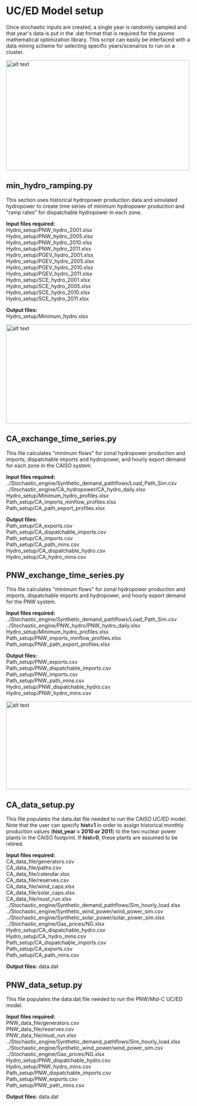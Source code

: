 # UC/ED Model setup
Once stochastic inputs are created, a single year is randomly sampled and that year's data is put in the .dat format that is required for the pyomo mathematical optimization library. This script can easily be interfaced with a data mining scheme for selecting specific years/scenarios to run on a cluster. 

<img src="https://github.com/romulus97/CAPOW/blob/master/Images/readme5.png" alt="alt text" width="500" height="300">

## min_hydro_ramping.py
This section uses historical hydropower production data and simulated hydropower to create time series of minimum hydropower production and "ramp rates" for dispatchable hydropower in each zone.

**Input files required:** <br/>
Hydro_setup/PNW_hydro_2001.xlsx <br/>
Hydro_setup/PNW_hydro_2005.xlsx <br/>
Hydro_setup/PNW_hydro_2010.xlsx <br/>
Hydro_setup/PNW_hydro_2011.xlsx <br/>
Hydro_setup/PGEV_hydro_2001.xlsx <br/>
Hydro_setup/PGEV_hydro_2005.xlsx <br/>
Hydro_setup/PGEV_hydro_2010.xlsx <br/>
Hydro_setup/PGEV_hydro_2011.xlsx <br/>
Hydro_setup/SCE_hydro_2001.xlsx <br/>
Hydro_setup/SCE_hydro_2005.xlsx <br/>
Hydro_setup/SCE_hydro_2010.xlsx <br/>
Hydro_setup/SCE_hydro_2011.xlsx <br/>

**Output files:** <br/>
Hydro_setup/Minimum_hydro.xlsx <br/>

<img src="https://github.com/romulus97/CAPOW/blob/master/Images/readme6.png" alt="alt text" width="530" height="270">

## CA_exchange_time_series.py
This file calculates "minimum flows" for zonal hydropower production and imports, dispatchable imports and hydropower, and hourly export demand for each zone in the CAISO system.

**Input files required:** <br/>
../Stochastic_engine/Synthetic_demand_pathflows/Load_Path_Sim.csv <br/>
../Stochastic_engine/CA_hydropower/CA_hydro_daily.xlsx <br/>
Hydro_setup/Minimum_hydro_profiles.xlsx <br/>
Path_setup/CA_imports_minflow_profiles.xlsx <br/>
Path_setup/CA_path_export_profiles.xlsx <br/>

**Output files:** <br/>
Path_setup/CA_exports.csv <br/>
Path_setup/CA_dispatchable_imports.csv <br/>
Path_setup/CA_imports.csv <br/>
Path_setup/CA_path_mins.csv <br/>
Hydro_setup/CA_dispatchable_hydro.csv <br/>
Hydro_setup/CA_hydro_mins.csv <br/>

## PNW_exchange_time_series.py
This file calculates "minimum flows" for zonal hydropower production and imports, dispatchable imports and hydropower, and hourly export demand for the PNW system.

**Input files required:** <br/>
../Stochastic_engine/Synthetic_demand_pathflows/Load_Path_Sim.csv <br/>
../Stochastic_engine/PNW_hydro/PNW_hydro_daily.xlsx <br/>
Hydro_setup/Minimum_hydro_profiles.xlsx <br/>
Path_setup/PNW_imports_minflow_profiles.xlsx <br/>
Path_setup/PNW_path_export_profiles.xlsx <br/>

**Output files:** <br/>
Path_setup/PNW_exports.csv <br/>
Path_setup/PNW_dispatchable_imports.csv <br/>
Path_setup/PNW_imports.csv <br/>
Path_setup/PNW_path_mins.csv <br/>
Hydro_setup/PNW_dispatchable_hydro.csv <br/>
Hydro_setup/PNW_hydro_mins.csv <br/>

<img src="https://github.com/romulus97/CAPOW/blob/master/Images/readme7.png" alt="alt text" width="530" height="240">

## CA_data_setup.py
This file populates the data.dat file needed to run the CAISO UC/ED model. Note that the user can specify **hist=1** in order to assign historical monthly production values (**hist_year = 2010 or 2011**) to the two nuclear power plants in the CAISO footprint. If **hist=0**, these plants are assumed to be retired.

**Input files required:** <br/>
CA_data_file/generators.csv<br/>
CA_data_file/paths.csv<br/>
CA_data_file/calendar.xlsx<br/>
CA_data_file/reserves.csv<br/>
CA_data_file/wind_caps.xlsx<br/>
CA_data_file/solar_caps.xlsx<br/>
CA_data_file/must_run.xlsx<br/>
../Stochastic_engine/Synthetic_demand_pathflows/Sim_hourly_load.xlsx<br/>
../Stochastic_engine/Synthetic_wind_power/wind_power_sim.csv<br/>
../Stochastic_engine/Synthetic_solar_power/solar_power_sim.xlsx<br/>
../Stochastic_engine/Gas_prices/NG.xlsx<br/>
Hydro_setup/CA_dispatchable_hydro.csv<br/>
Hydro_setup/CA_hydro_mins.csv<br/>
Path_setup/CA_dispatchable_imports.csv<br/>
Path_setup/CA_exports.csv<br/>
Path_setup/CA_path_mins.csv<br/>

**Output files:** 
data.dat <br/>

## PNW_data_setup.py
This file populates the data.dat file needed to run the PNW/Mid-C UC/ED model. 

**Input files required:** <br/>
PNW_data_file/generators.csv<br/>
PNW_data_file/reserves.csv<br/>
PNW_data_file/must_run.xlsx<br/>
../Stochastic_engine/Synthetic_demand_pathflows/Sim_hourly_load.xlsx<br/>
../Stochastic_engine/Synthetic_wind_power/wind_power_sim.csv<br/>
../Stochastic_engine/Gas_prices/NG.xlsx<br/>
Hydro_setup/PNW_dispatchable_hydro.csv<br/>
Hydro_setup/PNW_hydro_mins.csv<br/>
Path_setup/PNW_dispatchable_imports.csv<br/>
Path_setup/PNW_exports.csv<br/>
Path_setup/PNW_path_mins.csv<br/>

**Output files:** 
data.dat <br/>
